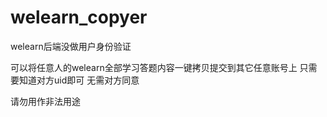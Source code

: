 # welearn_copyer
welearn后端没做用户身份验证  

可以将任意人的welearn全部学习答题内容一键拷贝提交到其它任意账号上 只需要知道对方uid即可 无需对方同意  

请勿用作非法用途  
